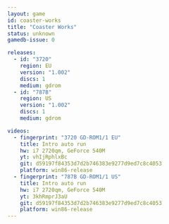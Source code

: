 ```yaml
---
layout: game
id: coaster-works
title: "Coaster Works"
status: unknown
gamedb-issue: 0

releases:
  - id: "3720"
    region: EU
    version: "1.002"
    discs: 1
    medium: gdrom
  - id: "787B"
    region: US
    version: "1.002"
    discs: 1
    medium: gdrom

videos:
  - fingerprint: "3720 GD-ROM1/1 EU"
    title: Intro auto run
    hw: i7 2720qm, GeForce 540M
    yt: vhIjRphlxBc
    git: d59197f84353d7d2b746383e9277d9ed7c8c4053
    platform: win86-release
  - fingerprint: "787B GD-ROM1/1 US"
    title: Intro auto run
    hw: i7 2720qm, GeForce 540M
    yt: 3khRmprJ3aU
    git: d59197f84353d7d2b746383e9277d9ed7c8c4053
    platform: win86-release
---
```

